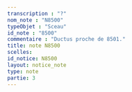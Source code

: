 ```yaml
---
transcription : "?"
nom_note : "N8500"
typeObjet : "Sceau"
id_note : "8500"
commentaire : "Ductus proche de 8501."
title: note N8500
scelles: 
id_notice: N8500
layout: notice_note
type: note
partie: 3
---
```

